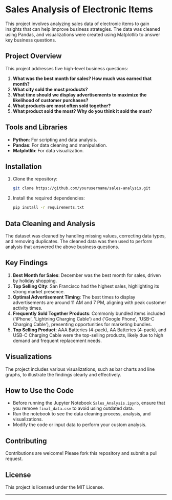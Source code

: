 # Sales Analysis of Electronic Items

This project involves analyzing sales data of electronic items to gain insights that can help improve business strategies. The data was cleaned using Pandas, and visualizations were created using Matplotlib to answer key business questions.

## Project Overview

This project addresses five high-level business questions:

1. **What was the best month for sales? How much was earned that month?**
2. **What city sold the most products?**
3. **What time should we display advertisements to maximize the likelihood of customer purchases?**
4. **What products are most often sold together?**
5. **What product sold the most? Why do you think it sold the most?**

## Tools and Libraries

- **Python**: For scripting and data analysis.
- **Pandas**: For data cleaning and manipulation.
- **Matplotlib**: For data visualization.

## Installation

1. Clone the repository:

   ```bash
   git clone https://github.com/yourusername/sales-analysis.git
   ```

2. Install the required dependencies:

   ```bash
   pip install -r requirements.txt
   ```

## Data Cleaning and Analysis

The dataset was cleaned by handling missing values, correcting data types, and removing duplicates. The cleaned data was then used to perform analysis that answered the above business questions.

## Key Findings

1. **Best Month for Sales**: December was the best month for sales, driven by holiday shopping.
2. **Top Selling City**: San Francisco had the highest sales, highlighting its strong market presence.
3. **Optimal Advertisement Timing**: The best times to display advertisements are around 11 AM and 7 PM, aligning with peak customer activity times.
4. **Frequently Sold Together Products**: Commonly bundled items included ('iPhone', 'Lightning Charging Cable') and ('Google Phone', 'USB-C Charging Cable'), presenting opportunities for marketing bundles.
5. **Top Selling Product**: AAA Batteries (4-pack), AA Batteries (4-pack), and USB-C Charging Cable were the top-selling products, likely due to high demand and frequent replacement needs.

## Visualizations

The project includes various visualizations, such as bar charts and line graphs, to illustrate the findings clearly and effectively.

## How to Use the Code

- Before running the Jupyter Notebook `Sales_Analysis.ipynb`, ensure that you remove `final_data.csv` to avoid using outdated data.
- Run the notebook to see the data cleaning process, analysis, and visualizations.
- Modify the code or input data to perform your custom analysis.

## Contributing

Contributions are welcome! Please fork this repository and submit a pull request.

## License

This project is licensed under the MIT License.

---

